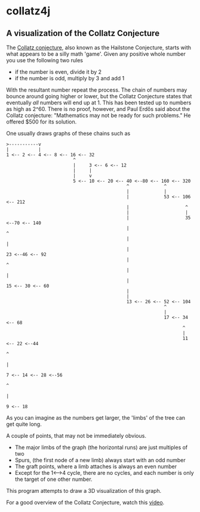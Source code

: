 # collatz4j
## A visualization of the Collatz Conjecture

The [Collatz conjecture](https://en.wikipedia.org/wiki/Collatz_conjecture), also known as the Hailstone Conjecture, starts with what appears to be a silly math 'game'. 
Given any positive whole number you use the following two rules

* if the number is even, divide it by 2
* if the number is odd, multiply by 3 and add 1

With the resultant number repeat the process. The chain of numbers may bounce around going higher or lower, but the Collatz Conjecture states that
eventually *all* numbers will end up at 1. This has been tested up to numbers as high as 2^60. There is no proof, however, and Paul Erdős said about the Collatz conjecture: "Mathematics may not be ready for such problems." He offered $500 for its solution.

One usually draws graphs of these chains such as


    >-----------v
    |           |
    1 <-- 2 <-- 4 <-- 8 <-- 16 <-- 32
                             ^
                             |     3 <-- 6 <-- 12
                             |     |
                             |     v                          
                             5 <-- 10 <-- 20 <-- 40 <--80 <-- 160 <-- 320
                                                 ^             ^
                                                 |             |
                                                 |             53 <-- 106 <-- 212
                                                 |                     ^
                                                 |                     |
                                                 |                     35 <--70 <-- 140
                                                 |                           ^
                                                 |                           |
                                                 |                           23 <--46 <-- 92
                                                 |                                 ^
                                                 |                                 |
                                                 |                                 15 <-- 30 <-- 60
                                                 |
                                                 |
                                                 13 <-- 26 <-- 52 <-- 104
                                                               ^
                                                               |
                                                               17 <-- 34 <-- 68
                                                                      ^
                                                                      |
                                                                      11 <-- 22 <--44
                                                                             ^
                                                                             |
                                                                             7 <-- 14 <-- 28 <--56
                                                                                          ^
                                                                                          |
                                                                                          9 <-- 18


                         
As you can imagine as the numbers get larger, the 'limbs' of the tree can get quite long.

A couple of points, that may not be immediately obvious.
* The major limbs of the graph (the horizontal runs) are just multiples of two
* Spurs, (the first node of a new limb) always start with an odd number
* The graft points, where a limb attaches is always an even number
* Except for the 1<-->4 cycle, there are no cycles, and each number is only the target of one other number.

This program attempts to draw a 3D visualization of this graph.

For a good overview of the Collatz Conjecture, watch this [video](https://www.youtube.com/watch?v=5mFpVDpKX70).

